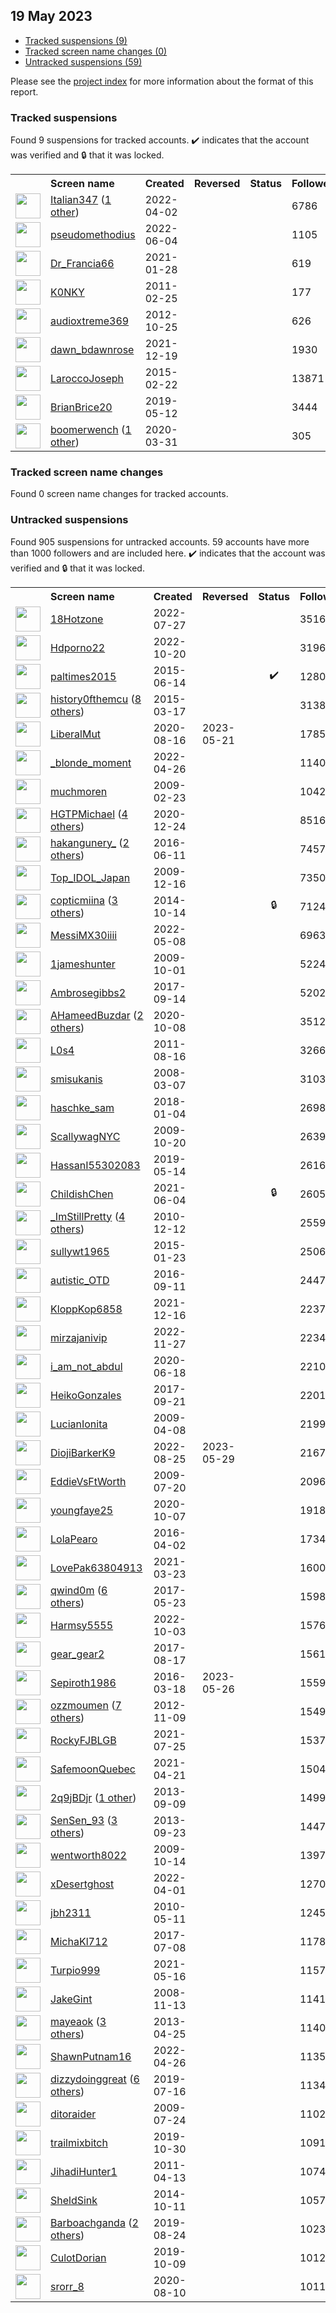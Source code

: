 ## 19 May 2023

* [Tracked suspensions (9)](#tracked-suspensions)
* [Tracked screen name changes (0)](#tracked-screen-name-changes)
* [Untracked suspensions (59)](#untracked-suspensions)

Please see the [project index](https://github.com/travisbrown/twitter-watch) for more information about the format of this report.

### Tracked suspensions

Found 9 suspensions for tracked accounts.
  ✔️ indicates that the account was verified and 🔒 that it was locked.

<table>
    <tr>
        <th></th>
        <th align="left">Screen name</th>
        <th align="left">Created</th>
        <th align="left">Reversed</th>
        <th align="left">Status</th>
        <th align="left">Followers</th>
        <th align="left">Ranking</th></tr>
    </tr>
        <tr>
            <td><a href="https://twitter.com/intent/user?user_id=1510072559345221634">
                <img src="https://pbs.twimg.com/profile_images/1597256766605123586/XBQfzCVc_normal.jpg" width="40px" height="40px" align="center"/></a>
            </td>
            <td>
                <a href="https://twitter.com/Italian347">Italian347</a>&nbsp;(<a href="https://api.memory.lol/v1/tw/id/1510072559345221634">1 other</a>)&nbsp;</td>
            <td>2022-04-02</td>
            <td></td>
            <td align="center"></td>
            <td>6786</td>
            <td>974</td>
        </tr>
        <tr>
            <td><a href="https://twitter.com/intent/user?user_id=1533167507061678080">
                <img src="https://pbs.twimg.com/profile_images/1574816724784152576/r8qsyPPP_normal.jpg" width="40px" height="40px" align="center"/></a>
            </td>
            <td>
                <a href="https://twitter.com/pseudomethodius">pseudomethodius</a></td>
            <td>2022-06-04</td>
            <td></td>
            <td align="center"></td>
            <td>1105</td>
            <td>2833</td>
        </tr>
        <tr>
            <td><a href="https://twitter.com/intent/user?user_id=1354824510264860681">
                <img src="https://pbs.twimg.com/profile_images/1596666751562940423/2ZDWkbge_normal.jpg" width="40px" height="40px" align="center"/></a>
            </td>
            <td>
                <a href="https://twitter.com/Dr_Francia66">Dr_Francia66</a></td>
            <td>2021-01-28</td>
            <td></td>
            <td align="center"></td>
            <td>619</td>
            <td>3919</td>
        </tr>
        <tr>
            <td><a href="https://twitter.com/intent/user?user_id=257581461">
                <img src="https://pbs.twimg.com/profile_images/567207011306446848/OHnJxxK6_normal.jpeg" width="40px" height="40px" align="center"/></a>
            </td>
            <td>
                <a href="https://twitter.com/K0NKY">K0NKY</a></td>
            <td>2011-02-25</td>
            <td></td>
            <td align="center"></td>
            <td>177</td>
            <td>15724</td>
        </tr>
        <tr>
            <td><a href="https://twitter.com/intent/user?user_id=903225714">
                <img src="https://pbs.twimg.com/profile_images/1200581586678435847/JfqQPT-X_normal.jpg" width="40px" height="40px" align="center"/></a>
            </td>
            <td>
                <a href="https://twitter.com/audioxtreme369">audioxtreme369</a></td>
            <td>2012-10-25</td>
            <td></td>
            <td align="center"></td>
            <td>626</td>
            <td>30087</td>
        </tr>
        <tr>
            <td><a href="https://twitter.com/intent/user?user_id=1472693656926789643">
                <img src="https://pbs.twimg.com/profile_images/1472693912569626629/JDGi_nA4_normal.jpg" width="40px" height="40px" align="center"/></a>
            </td>
            <td>
                <a href="https://twitter.com/dawn_bdawnrose">dawn_bdawnrose</a></td>
            <td>2021-12-19</td>
            <td></td>
            <td align="center"></td>
            <td>1930</td>
            <td>66767</td>
        </tr>
        <tr>
            <td><a href="https://twitter.com/intent/user?user_id=3052972000">
                <img src="https://pbs.twimg.com/profile_images/1591762921104736256/K7Dqj4Lq_normal.jpg" width="40px" height="40px" align="center"/></a>
            </td>
            <td>
                <a href="https://twitter.com/LaroccoJoseph">LaroccoJoseph</a></td>
            <td>2015-02-22</td>
            <td></td>
            <td align="center"></td>
            <td>13871</td>
            <td>70217</td>
        </tr>
        <tr>
            <td><a href="https://twitter.com/intent/user?user_id=1127628392910684161">
                <img src="https://pbs.twimg.com/profile_images/1439264198761058305/4I-7swKw_normal.jpg" width="40px" height="40px" align="center"/></a>
            </td>
            <td>
                <a href="https://twitter.com/BrianBrice20">BrianBrice20</a></td>
            <td>2019-05-12</td>
            <td></td>
            <td align="center"></td>
            <td>3444</td>
            <td>76672</td>
        </tr>
        <tr>
            <td><a href="https://twitter.com/intent/user?user_id=1245136792631853057">
                <img src="https://pbs.twimg.com/profile_images/1468613342952579078/q_6QBop1_normal.jpg" width="40px" height="40px" align="center"/></a>
            </td>
            <td>
                <a href="https://twitter.com/boomerwench">boomerwench</a>&nbsp;(<a href="https://api.memory.lol/v1/tw/id/1245136792631853057">1 other</a>)&nbsp;</td>
            <td>2020-03-31</td>
            <td></td>
            <td align="center"></td>
            <td>305</td>
            <td>76978</td>
        </tr></table>

### Tracked screen name changes

Found 0 screen name changes for tracked accounts.

### Untracked suspensions

Found 905 suspensions for untracked accounts.
59 accounts have more than 1000 followers and are included here.
  ✔️ indicates that the account was verified and 🔒 that it was locked.

<table>
    <tr>
        <th></th>
        <th align="left">Screen name</th>
        <th align="left">Created</th>
        <th align="left">Reversed</th>
        <th align="left">Status</th>
        <th align="left">Followers</th>
    </tr>
        <tr>
            <td><a href="https://twitter.com/intent/user?user_id=1552370696118226944">
                <img src="https://pbs.twimg.com/profile_images/1561801003288371200/oCx9KPQ1_normal.jpg" width="40px" height="40px" align="center"/></a>
            </td>
            <td>
                <a href="https://twitter.com/18Hotzone">18Hotzone</a></td>
            <td>2022-07-27</td>
            <td></td>
            <td align="center"></td>
            <td>351613</td>
        </tr>
        <tr>
            <td><a href="https://twitter.com/intent/user?user_id=1582957520062013441">
                <img src="https://pbs.twimg.com/profile_images/1583037444441899008/u3SqpB-Q_normal.jpg" width="40px" height="40px" align="center"/></a>
            </td>
            <td>
                <a href="https://twitter.com/Hdporno22">Hdporno22</a></td>
            <td>2022-10-20</td>
            <td></td>
            <td align="center"></td>
            <td>319654</td>
        </tr>
        <tr>
            <td><a href="https://twitter.com/intent/user?user_id=3244950391">
                <img src="https://pbs.twimg.com/profile_images/1450521921737658369/EJAFJkgr_normal.jpg" width="40px" height="40px" align="center"/></a>
            </td>
            <td>
                <a href="https://twitter.com/paltimes2015">paltimes2015</a></td>
            <td>2015-06-14</td>
            <td></td>
            <td align="center">✔️</td>
            <td>128025</td>
        </tr>
        <tr>
            <td><a href="https://twitter.com/intent/user?user_id=3092976699">
                <img src="https://pbs.twimg.com/profile_images/1578077382719819776/JnSYBT-F_normal.jpg" width="40px" height="40px" align="center"/></a>
            </td>
            <td>
                <a href="https://twitter.com/history0fthemcu">history0fthemcu</a>&nbsp;(<a href="https://api.memory.lol/v1/tw/id/3092976699">8 others</a>)&nbsp;</td>
            <td>2015-03-17</td>
            <td></td>
            <td align="center"></td>
            <td>31385</td>
        </tr>
        <tr>
            <td><a href="https://twitter.com/intent/user?user_id=1295096801092145154">
                <img src="https://pbs.twimg.com/profile_images/1595402947919331331/FQaOOhfI_normal.jpg" width="40px" height="40px" align="center"/></a>
            </td>
            <td>
                <a href="https://twitter.com/LiberalMut">LiberalMut</a></td>
            <td>2020-08-16</td>
            <td>2023-05-21</td>
            <td align="center"></td>
            <td>17856</td>
        </tr>
        <tr>
            <td><a href="https://twitter.com/intent/user?user_id=1519014467564195846">
                <img src="https://pbs.twimg.com/profile_images/1583589886334062594/7wWPMG9z_normal.jpg" width="40px" height="40px" align="center"/></a>
            </td>
            <td>
                <a href="https://twitter.com/_blonde_moment">_blonde_moment</a></td>
            <td>2022-04-26</td>
            <td></td>
            <td align="center"></td>
            <td>11400</td>
        </tr>
        <tr>
            <td><a href="https://twitter.com/intent/user?user_id=21659459">
                <img src="https://pbs.twimg.com/profile_images/1549052366053425152/hE3DNjs3_normal.jpg" width="40px" height="40px" align="center"/></a>
            </td>
            <td>
                <a href="https://twitter.com/muchmoren">muchmoren</a></td>
            <td>2009-02-23</td>
            <td></td>
            <td align="center"></td>
            <td>10423</td>
        </tr>
        <tr>
            <td><a href="https://twitter.com/intent/user?user_id=1341897906127704064">
                <img src="https://pbs.twimg.com/profile_images/1599006995058679809/36IZrPOU_normal.jpg" width="40px" height="40px" align="center"/></a>
            </td>
            <td>
                <a href="https://twitter.com/HGTPMichael">HGTPMichael</a>&nbsp;(<a href="https://api.memory.lol/v1/tw/id/1341897906127704064">4 others</a>)&nbsp;</td>
            <td>2020-12-24</td>
            <td></td>
            <td align="center"></td>
            <td>8516</td>
        </tr>
        <tr>
            <td><a href="https://twitter.com/intent/user?user_id=741535610561826816">
                <img src="https://pbs.twimg.com/profile_images/1066626629995282432/pazh5L7A_normal.jpg" width="40px" height="40px" align="center"/></a>
            </td>
            <td>
                <a href="https://twitter.com/hakangunery_">hakangunery_</a>&nbsp;(<a href="https://api.memory.lol/v1/tw/id/741535610561826816">2 others</a>)&nbsp;</td>
            <td>2016-06-11</td>
            <td></td>
            <td align="center"></td>
            <td>7457</td>
        </tr>
        <tr>
            <td><a href="https://twitter.com/intent/user?user_id=97166813">
                <img src="https://pbs.twimg.com/profile_images/716580384100626433/mWzaovEL_normal.jpg" width="40px" height="40px" align="center"/></a>
            </td>
            <td>
                <a href="https://twitter.com/Top_IDOL_Japan">Top_IDOL_Japan</a></td>
            <td>2009-12-16</td>
            <td></td>
            <td align="center"></td>
            <td>7350</td>
        </tr>
        <tr>
            <td><a href="https://twitter.com/intent/user?user_id=2829130563">
                <img src="https://pbs.twimg.com/profile_images/1597281389589790722/KhaLz05k_normal.jpg" width="40px" height="40px" align="center"/></a>
            </td>
            <td>
                <a href="https://twitter.com/copticmiina">copticmiina</a>&nbsp;(<a href="https://api.memory.lol/v1/tw/id/2829130563">3 others</a>)&nbsp;</td>
            <td>2014-10-14</td>
            <td></td>
            <td align="center">🔒</td>
            <td>7124</td>
        </tr>
        <tr>
            <td><a href="https://twitter.com/intent/user?user_id=1523238465353175041">
                <img src="https://pbs.twimg.com/profile_images/1523238520751595521/stW1ivHT_normal.jpg" width="40px" height="40px" align="center"/></a>
            </td>
            <td>
                <a href="https://twitter.com/MessiMX30iiii">MessiMX30iiii</a></td>
            <td>2022-05-08</td>
            <td></td>
            <td align="center"></td>
            <td>6963</td>
        </tr>
        <tr>
            <td><a href="https://twitter.com/intent/user?user_id=79032781">
                <img src="https://pbs.twimg.com/profile_images/917083939784753152/M2aBxKgZ_normal.jpg" width="40px" height="40px" align="center"/></a>
            </td>
            <td>
                <a href="https://twitter.com/1jameshunter">1jameshunter</a></td>
            <td>2009-10-01</td>
            <td></td>
            <td align="center"></td>
            <td>5224</td>
        </tr>
        <tr>
            <td><a href="https://twitter.com/intent/user?user_id=908165277740826624">
                <img src="https://pbs.twimg.com/profile_images/1179926634952056832/saVorETD_normal.jpg" width="40px" height="40px" align="center"/></a>
            </td>
            <td>
                <a href="https://twitter.com/Ambrosegibbs2">Ambrosegibbs2</a></td>
            <td>2017-09-14</td>
            <td></td>
            <td align="center"></td>
            <td>5202</td>
        </tr>
        <tr>
            <td><a href="https://twitter.com/intent/user?user_id=1314104641852977152">
                <img src="https://pbs.twimg.com/profile_images/1594751572239695872/_o0MNxaO_normal.jpg" width="40px" height="40px" align="center"/></a>
            </td>
            <td>
                <a href="https://twitter.com/AHameedBuzdar">AHameedBuzdar</a>&nbsp;(<a href="https://api.memory.lol/v1/tw/id/1314104641852977152">2 others</a>)&nbsp;</td>
            <td>2020-10-08</td>
            <td></td>
            <td align="center"></td>
            <td>3512</td>
        </tr>
        <tr>
            <td><a href="https://twitter.com/intent/user?user_id=356360343">
                <img src="https://pbs.twimg.com/profile_images/797234233760616449/4UWp0KP1_normal.jpg" width="40px" height="40px" align="center"/></a>
            </td>
            <td>
                <a href="https://twitter.com/L0s4">L0s4</a></td>
            <td>2011-08-16</td>
            <td></td>
            <td align="center"></td>
            <td>3266</td>
        </tr>
        <tr>
            <td><a href="https://twitter.com/intent/user?user_id=14095622">
                <img src="https://pbs.twimg.com/profile_images/1253001571136397317/V0X3TSxm_normal.jpg" width="40px" height="40px" align="center"/></a>
            </td>
            <td>
                <a href="https://twitter.com/smisukanis">smisukanis</a></td>
            <td>2008-03-07</td>
            <td></td>
            <td align="center"></td>
            <td>3103</td>
        </tr>
        <tr>
            <td><a href="https://twitter.com/intent/user?user_id=948989465241907200">
                <img src="https://pbs.twimg.com/profile_images/1303041118632701952/_ZIwXZ9K_normal.jpg" width="40px" height="40px" align="center"/></a>
            </td>
            <td>
                <a href="https://twitter.com/haschke_sam">haschke_sam</a></td>
            <td>2018-01-04</td>
            <td></td>
            <td align="center"></td>
            <td>2698</td>
        </tr>
        <tr>
            <td><a href="https://twitter.com/intent/user?user_id=83905899">
                <img src="https://pbs.twimg.com/profile_images/703321548115980288/sfBJolb4_normal.jpg" width="40px" height="40px" align="center"/></a>
            </td>
            <td>
                <a href="https://twitter.com/ScallywagNYC">ScallywagNYC</a></td>
            <td>2009-10-20</td>
            <td></td>
            <td align="center"></td>
            <td>2639</td>
        </tr>
        <tr>
            <td><a href="https://twitter.com/intent/user?user_id=1128212382088617984">
                <img src="https://pbs.twimg.com/profile_images/1518084209487024128/rlwzKu5t_normal.jpg" width="40px" height="40px" align="center"/></a>
            </td>
            <td>
                <a href="https://twitter.com/HassanI55302083">HassanI55302083</a></td>
            <td>2019-05-14</td>
            <td></td>
            <td align="center"></td>
            <td>2616</td>
        </tr>
        <tr>
            <td><a href="https://twitter.com/intent/user?user_id=1400923339087126537">
                <img src="https://pbs.twimg.com/profile_images/1536515729582850059/qKWx-EBU_normal.jpg" width="40px" height="40px" align="center"/></a>
            </td>
            <td>
                <a href="https://twitter.com/ChildishChen">ChildishChen</a></td>
            <td>2021-06-04</td>
            <td></td>
            <td align="center">🔒</td>
            <td>2605</td>
        </tr>
        <tr>
            <td><a href="https://twitter.com/intent/user?user_id=225640926">
                <img src="https://pbs.twimg.com/profile_images/1591847952007548929/VDk-DVm-_normal.jpg" width="40px" height="40px" align="center"/></a>
            </td>
            <td>
                <a href="https://twitter.com/_ImStillPretty">_ImStillPretty</a>&nbsp;(<a href="https://api.memory.lol/v1/tw/id/225640926">4 others</a>)&nbsp;</td>
            <td>2010-12-12</td>
            <td></td>
            <td align="center"></td>
            <td>2559</td>
        </tr>
        <tr>
            <td><a href="https://twitter.com/intent/user?user_id=2994231243">
                <img src="https://pbs.twimg.com/profile_images/561152800789626880/5PSK36-H_normal.jpeg" width="40px" height="40px" align="center"/></a>
            </td>
            <td>
                <a href="https://twitter.com/sullywt1965">sullywt1965</a></td>
            <td>2015-01-23</td>
            <td></td>
            <td align="center"></td>
            <td>2506</td>
        </tr>
        <tr>
            <td><a href="https://twitter.com/intent/user?user_id=774993567727124481">
                <img src="https://pbs.twimg.com/profile_images/1485717383952191489/Ny3MWD34_normal.jpg" width="40px" height="40px" align="center"/></a>
            </td>
            <td>
                <a href="https://twitter.com/autistic_OTD">autistic_OTD</a></td>
            <td>2016-09-11</td>
            <td></td>
            <td align="center"></td>
            <td>2447</td>
        </tr>
        <tr>
            <td><a href="https://twitter.com/intent/user?user_id=1471390675849519110">
                <img src="https://pbs.twimg.com/profile_images/1590523768438665216/3LbABoPG_normal.jpg" width="40px" height="40px" align="center"/></a>
            </td>
            <td>
                <a href="https://twitter.com/KloppKop6858">KloppKop6858</a></td>
            <td>2021-12-16</td>
            <td></td>
            <td align="center"></td>
            <td>2237</td>
        </tr>
        <tr>
            <td><a href="https://twitter.com/intent/user?user_id=1596866951493607425">
                <img src="https://pbs.twimg.com/profile_images/1596879371188453377/O_o23H89_normal.jpg" width="40px" height="40px" align="center"/></a>
            </td>
            <td>
                <a href="https://twitter.com/mirzajanivip">mirzajanivip</a></td>
            <td>2022-11-27</td>
            <td></td>
            <td align="center"></td>
            <td>2234</td>
        </tr>
        <tr>
            <td><a href="https://twitter.com/intent/user?user_id=1273749284148711424">
                <img src="https://pbs.twimg.com/profile_images/1590239595391852544/epkA3xq3_normal.jpg" width="40px" height="40px" align="center"/></a>
            </td>
            <td>
                <a href="https://twitter.com/i_am_not_abdul">i_am_not_abdul</a></td>
            <td>2020-06-18</td>
            <td></td>
            <td align="center"></td>
            <td>2210</td>
        </tr>
        <tr>
            <td><a href="https://twitter.com/intent/user?user_id=910890886506192896">
                <img src="https://pbs.twimg.com/profile_images/1558594136906899457/5RCjM5Yc_normal.jpg" width="40px" height="40px" align="center"/></a>
            </td>
            <td>
                <a href="https://twitter.com/HeikoGonzales">HeikoGonzales</a></td>
            <td>2017-09-21</td>
            <td></td>
            <td align="center"></td>
            <td>2201</td>
        </tr>
        <tr>
            <td><a href="https://twitter.com/intent/user?user_id=29642601">
                <img src="https://pbs.twimg.com/profile_images/827280233/DSC_04832_normal.jpg" width="40px" height="40px" align="center"/></a>
            </td>
            <td>
                <a href="https://twitter.com/LucianIonita">LucianIonita</a></td>
            <td>2009-04-08</td>
            <td></td>
            <td align="center"></td>
            <td>2199</td>
        </tr>
        <tr>
            <td><a href="https://twitter.com/intent/user?user_id=1562897032167038976">
                <img src="https://pbs.twimg.com/profile_images/1596246664951365633/AXqPuStx_normal.jpg" width="40px" height="40px" align="center"/></a>
            </td>
            <td>
                <a href="https://twitter.com/DiojiBarkerK9">DiojiBarkerK9</a></td>
            <td>2022-08-25</td>
            <td>2023-05-29</td>
            <td align="center"></td>
            <td>2167</td>
        </tr>
        <tr>
            <td><a href="https://twitter.com/intent/user?user_id=58635085">
                <img src="https://pbs.twimg.com/profile_images/323613085/Exterior_normal.jpg" width="40px" height="40px" align="center"/></a>
            </td>
            <td>
                <a href="https://twitter.com/EddieVsFtWorth">EddieVsFtWorth</a></td>
            <td>2009-07-20</td>
            <td></td>
            <td align="center"></td>
            <td>2096</td>
        </tr>
        <tr>
            <td><a href="https://twitter.com/intent/user?user_id=1313804947499212801">
                <img src="https://pbs.twimg.com/profile_images/1313805512308334592/YYlPLfsP_normal.jpg" width="40px" height="40px" align="center"/></a>
            </td>
            <td>
                <a href="https://twitter.com/youngfaye25">youngfaye25</a></td>
            <td>2020-10-07</td>
            <td></td>
            <td align="center"></td>
            <td>1918</td>
        </tr>
        <tr>
            <td><a href="https://twitter.com/intent/user?user_id=716057471106678784">
                <img src="https://pbs.twimg.com/profile_images/933171295541268482/HTBbCLx1_normal.jpg" width="40px" height="40px" align="center"/></a>
            </td>
            <td>
                <a href="https://twitter.com/LolaPearo">LolaPearo</a></td>
            <td>2016-04-02</td>
            <td></td>
            <td align="center"></td>
            <td>1734</td>
        </tr>
        <tr>
            <td><a href="https://twitter.com/intent/user?user_id=1374215845967171585">
                <img src="https://pbs.twimg.com/profile_images/1463561480205488134/otYy0vpT_normal.jpg" width="40px" height="40px" align="center"/></a>
            </td>
            <td>
                <a href="https://twitter.com/LovePak63804913">LovePak63804913</a></td>
            <td>2021-03-23</td>
            <td></td>
            <td align="center"></td>
            <td>1600</td>
        </tr>
        <tr>
            <td><a href="https://twitter.com/intent/user?user_id=866885625273761792">
                <img src="https://pbs.twimg.com/profile_images/1591635387205976066/6viPZXSk_normal.jpg" width="40px" height="40px" align="center"/></a>
            </td>
            <td>
                <a href="https://twitter.com/qwind0m">qwind0m</a>&nbsp;(<a href="https://api.memory.lol/v1/tw/id/866885625273761792">6 others</a>)&nbsp;</td>
            <td>2017-05-23</td>
            <td></td>
            <td align="center"></td>
            <td>1598</td>
        </tr>
        <tr>
            <td><a href="https://twitter.com/intent/user?user_id=1576977426248339456">
                <img src="https://pbs.twimg.com/profile_images/1577383474994073600/Zu1pzMzX_normal.jpg" width="40px" height="40px" align="center"/></a>
            </td>
            <td>
                <a href="https://twitter.com/Harmsy5555">Harmsy5555</a></td>
            <td>2022-10-03</td>
            <td></td>
            <td align="center"></td>
            <td>1576</td>
        </tr>
        <tr>
            <td><a href="https://twitter.com/intent/user?user_id=898037213354758146">
                <img src="https://pbs.twimg.com/profile_images/937918685112684545/xvIYRRW-_normal.jpg" width="40px" height="40px" align="center"/></a>
            </td>
            <td>
                <a href="https://twitter.com/gear_gear2">gear_gear2</a></td>
            <td>2017-08-17</td>
            <td></td>
            <td align="center"></td>
            <td>1561</td>
        </tr>
        <tr>
            <td><a href="https://twitter.com/intent/user?user_id=710908151042871296">
                <img src="https://pbs.twimg.com/profile_images/1541375207545442304/Auh9uOi7_normal.jpg" width="40px" height="40px" align="center"/></a>
            </td>
            <td>
                <a href="https://twitter.com/Sepiroth1986">Sepiroth1986</a></td>
            <td>2016-03-18</td>
            <td>2023-05-26</td>
            <td align="center"></td>
            <td>1559</td>
        </tr>
        <tr>
            <td><a href="https://twitter.com/intent/user?user_id=937455685">
                <img src="https://pbs.twimg.com/profile_images/1581634808488382464/ElaoqSht_normal.jpg" width="40px" height="40px" align="center"/></a>
            </td>
            <td>
                <a href="https://twitter.com/ozzmoumen">ozzmoumen</a>&nbsp;(<a href="https://api.memory.lol/v1/tw/id/937455685">7 others</a>)&nbsp;</td>
            <td>2012-11-09</td>
            <td></td>
            <td align="center"></td>
            <td>1549</td>
        </tr>
        <tr>
            <td><a href="https://twitter.com/intent/user?user_id=1419438650157240320">
                <img src="https://abs.twimg.com/sticky/default_profile_images/default_profile_normal.png" width="40px" height="40px" align="center"/></a>
            </td>
            <td>
                <a href="https://twitter.com/RockyFJBLGB">RockyFJBLGB</a></td>
            <td>2021-07-25</td>
            <td></td>
            <td align="center"></td>
            <td>1537</td>
        </tr>
        <tr>
            <td><a href="https://twitter.com/intent/user?user_id=1384903497162887171">
                <img src="https://pbs.twimg.com/profile_images/1421185273602482179/7_dP314v_normal.jpg" width="40px" height="40px" align="center"/></a>
            </td>
            <td>
                <a href="https://twitter.com/SafemoonQuebec">SafemoonQuebec</a></td>
            <td>2021-04-21</td>
            <td></td>
            <td align="center"></td>
            <td>1504</td>
        </tr>
        <tr>
            <td><a href="https://twitter.com/intent/user?user_id=1842226370">
                <img src="https://pbs.twimg.com/profile_images/1588568119135858689/xfLfLaPA_normal.png" width="40px" height="40px" align="center"/></a>
            </td>
            <td>
                <a href="https://twitter.com/2q9jBDjr">2q9jBDjr</a>&nbsp;(<a href="https://api.memory.lol/v1/tw/id/1842226370">1 other</a>)&nbsp;</td>
            <td>2013-09-09</td>
            <td></td>
            <td align="center"></td>
            <td>1499</td>
        </tr>
        <tr>
            <td><a href="https://twitter.com/intent/user?user_id=1898284244">
                <img src="https://pbs.twimg.com/profile_images/1467975522856615937/pYupZ7Ut_normal.jpg" width="40px" height="40px" align="center"/></a>
            </td>
            <td>
                <a href="https://twitter.com/SenSen_93">SenSen_93</a>&nbsp;(<a href="https://api.memory.lol/v1/tw/id/1898284244">3 others</a>)&nbsp;</td>
            <td>2013-09-23</td>
            <td></td>
            <td align="center"></td>
            <td>1447</td>
        </tr>
        <tr>
            <td><a href="https://twitter.com/intent/user?user_id=82425179">
                <img src="https://pbs.twimg.com/profile_images/1894568640/DSC00231_normal.JPG" width="40px" height="40px" align="center"/></a>
            </td>
            <td>
                <a href="https://twitter.com/wentworth8022">wentworth8022</a></td>
            <td>2009-10-14</td>
            <td></td>
            <td align="center"></td>
            <td>1397</td>
        </tr>
        <tr>
            <td><a href="https://twitter.com/intent/user?user_id=1510031672812740614">
                <img src="https://pbs.twimg.com/profile_images/1595836133518311426/oJ_lW-pX_normal.jpg" width="40px" height="40px" align="center"/></a>
            </td>
            <td>
                <a href="https://twitter.com/xDesertghost">xDesertghost</a></td>
            <td>2022-04-01</td>
            <td></td>
            <td align="center"></td>
            <td>1270</td>
        </tr>
        <tr>
            <td><a href="https://twitter.com/intent/user?user_id=142581144">
                <img src="https://pbs.twimg.com/profile_images/1512066220425564166/aovNaKvQ_normal.jpg" width="40px" height="40px" align="center"/></a>
            </td>
            <td>
                <a href="https://twitter.com/jbh2311">jbh2311</a></td>
            <td>2010-05-11</td>
            <td></td>
            <td align="center"></td>
            <td>1245</td>
        </tr>
        <tr>
            <td><a href="https://twitter.com/intent/user?user_id=883619720586506244">
                <img src="https://pbs.twimg.com/profile_images/1198541309600026626/VHj33C87_normal.jpg" width="40px" height="40px" align="center"/></a>
            </td>
            <td>
                <a href="https://twitter.com/MichaKl712">MichaKl712</a></td>
            <td>2017-07-08</td>
            <td></td>
            <td align="center"></td>
            <td>1178</td>
        </tr>
        <tr>
            <td><a href="https://twitter.com/intent/user?user_id=1394037798722838536">
                <img src="https://pbs.twimg.com/profile_images/1592208273633157125/5lY-cIAx_normal.jpg" width="40px" height="40px" align="center"/></a>
            </td>
            <td>
                <a href="https://twitter.com/Turpio999">Turpio999</a></td>
            <td>2021-05-16</td>
            <td></td>
            <td align="center"></td>
            <td>1157</td>
        </tr>
        <tr>
            <td><a href="https://twitter.com/intent/user?user_id=17368357">
                <img src="https://pbs.twimg.com/profile_images/679026920500035584/h_fkakqc_normal.jpg" width="40px" height="40px" align="center"/></a>
            </td>
            <td>
                <a href="https://twitter.com/JakeGint">JakeGint</a></td>
            <td>2008-11-13</td>
            <td></td>
            <td align="center"></td>
            <td>1141</td>
        </tr>
        <tr>
            <td><a href="https://twitter.com/intent/user?user_id=1379579972">
                <img src="https://pbs.twimg.com/profile_images/1587951707656310784/Tj7fXUcA_normal.jpg" width="40px" height="40px" align="center"/></a>
            </td>
            <td>
                <a href="https://twitter.com/mayeaok">mayeaok</a>&nbsp;(<a href="https://api.memory.lol/v1/tw/id/1379579972">3 others</a>)&nbsp;</td>
            <td>2013-04-25</td>
            <td></td>
            <td align="center"></td>
            <td>1140</td>
        </tr>
        <tr>
            <td><a href="https://twitter.com/intent/user?user_id=1518824758325907456">
                <img src="https://pbs.twimg.com/profile_images/1518832260786495489/WmCeQclz_normal.jpg" width="40px" height="40px" align="center"/></a>
            </td>
            <td>
                <a href="https://twitter.com/ShawnPutnam16">ShawnPutnam16</a></td>
            <td>2022-04-26</td>
            <td></td>
            <td align="center"></td>
            <td>1135</td>
        </tr>
        <tr>
            <td><a href="https://twitter.com/intent/user?user_id=1151016159472492544">
                <img src="https://pbs.twimg.com/profile_images/1538591618671984640/20DunlhX_normal.jpg" width="40px" height="40px" align="center"/></a>
            </td>
            <td>
                <a href="https://twitter.com/dizzydoinggreat">dizzydoinggreat</a>&nbsp;(<a href="https://api.memory.lol/v1/tw/id/1151016159472492544">6 others</a>)&nbsp;</td>
            <td>2019-07-16</td>
            <td></td>
            <td align="center"></td>
            <td>1134</td>
        </tr>
        <tr>
            <td><a href="https://twitter.com/intent/user?user_id=59685777">
                <img src="https://pbs.twimg.com/profile_images/1097092594494926848/q2JbFhgm_normal.jpg" width="40px" height="40px" align="center"/></a>
            </td>
            <td>
                <a href="https://twitter.com/ditoraider">ditoraider</a></td>
            <td>2009-07-24</td>
            <td></td>
            <td align="center"></td>
            <td>1102</td>
        </tr>
        <tr>
            <td><a href="https://twitter.com/intent/user?user_id=1189648830813224960">
                <img src="https://pbs.twimg.com/profile_images/1590735398279553026/Pv7gn5ep_normal.jpg" width="40px" height="40px" align="center"/></a>
            </td>
            <td>
                <a href="https://twitter.com/trailmixbitch">trailmixbitch</a></td>
            <td>2019-10-30</td>
            <td></td>
            <td align="center"></td>
            <td>1091</td>
        </tr>
        <tr>
            <td><a href="https://twitter.com/intent/user?user_id=281583777">
                <img src="https://pbs.twimg.com/profile_images/378800000410851708/169937336f9a1700e0576538c60adf70_normal.png" width="40px" height="40px" align="center"/></a>
            </td>
            <td>
                <a href="https://twitter.com/JihadiHunter1">JihadiHunter1</a></td>
            <td>2011-04-13</td>
            <td></td>
            <td align="center"></td>
            <td>1074</td>
        </tr>
        <tr>
            <td><a href="https://twitter.com/intent/user?user_id=2822356030">
                <img src="https://pbs.twimg.com/profile_images/1498244554033610753/1WKRZhmd_normal.jpg" width="40px" height="40px" align="center"/></a>
            </td>
            <td>
                <a href="https://twitter.com/SheldSink">SheldSink</a></td>
            <td>2014-10-11</td>
            <td></td>
            <td align="center"></td>
            <td>1057</td>
        </tr>
        <tr>
            <td><a href="https://twitter.com/intent/user?user_id=1165208221008703488">
                <img src="https://pbs.twimg.com/profile_images/1597630649845911554/dV_upYrD_normal.jpg" width="40px" height="40px" align="center"/></a>
            </td>
            <td>
                <a href="https://twitter.com/Barboachganda">Barboachganda</a>&nbsp;(<a href="https://api.memory.lol/v1/tw/id/1165208221008703488">2 others</a>)&nbsp;</td>
            <td>2019-08-24</td>
            <td></td>
            <td align="center"></td>
            <td>1023</td>
        </tr>
        <tr>
            <td><a href="https://twitter.com/intent/user?user_id=1181730695267459077">
                <img src="https://pbs.twimg.com/profile_images/1584996150037413903/D7FxdvoK_normal.jpg" width="40px" height="40px" align="center"/></a>
            </td>
            <td>
                <a href="https://twitter.com/CulotDorian">CulotDorian</a></td>
            <td>2019-10-09</td>
            <td></td>
            <td align="center"></td>
            <td>1012</td>
        </tr>
        <tr>
            <td><a href="https://twitter.com/intent/user?user_id=1292805049056362496">
                <img src="https://abs.twimg.com/sticky/default_profile_images/default_profile_normal.png" width="40px" height="40px" align="center"/></a>
            </td>
            <td>
                <a href="https://twitter.com/srorr_8">srorr_8</a></td>
            <td>2020-08-10</td>
            <td></td>
            <td align="center"></td>
            <td>1011</td>
        </tr></table>
